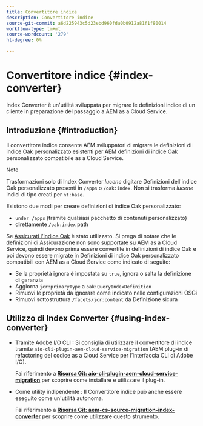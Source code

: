 ```yaml
---
title: Convertitore indice
description: Convertitore indice
source-git-commit: a6d225943c5d23ebd960fda0b0912a81f1f80014
workflow-type: tm+mt
source-wordcount: '279'
ht-degree: 0%

---
```


# Convertitore indice {#index-converter}

Index Converter è un&#39;utilità sviluppata per migrare le definizioni indice di un cliente in preparazione del passaggio a AEM as a Cloud Service.

## Introduzione {#introduction}

Il convertitore indice consente AEM sviluppatori di migrare le definizioni di indice Oak personalizzato esistenti per AEM definizioni di indice Oak personalizzato compatibile as a Cloud Service.

>[!NOTE]
>Trasformazioni solo di Index Converter *lucene* digitare Definizioni dell&#39;indice Oak personalizzato presenti in `/apps` o `/oak:index`. Non si trasforma *lucene* indici di tipo creati per `nt:base`.

Esistono due modi per creare definizioni di indice Oak personalizzato:

* `under /apps` (tramite qualsiasi pacchetto di contenuti personalizzato)
* direttamente `/oak:index` path

Se [Assicurati l&#39;indice Oak](https://adobe-consulting-services.github.io/acs-aem-commons/features/ensure-oak-index/index.html) è stato utilizzato. Si prega di notare che le definizioni di Assicurazione non sono supportate su AEM as a Cloud Service, quindi devono prima essere convertite in definizioni di indice Oak e poi devono essere migrate in Definizioni di indice Oak personalizzato compatibili con AEM as a Cloud Service come indicato di seguito:

* Se la proprietà ignora è impostata su `true`, ignora o salta la definizione di garanzia
* Aggiorna `jcr:primaryType` a `oak:QueryIndexDefinition`
* Rimuovi le proprietà da ignorare come indicato nelle configurazioni OSGi
* Rimuovi sottostruttura `/facets/jcr:content` da Definizione sicura

## Utilizzo di Index Converter {#using-index-converter}

* Tramite Adobe I/O CLI : Si consiglia di utilizzare il convertitore di indice tramite `aio-cli-plugin-aem-cloud-service-migration` (AEM plug-in di refactoring del codice as a Cloud Service per l’interfaccia CLI di Adobe I/O).

   Fai riferimento a **[Risorsa Git: aio-cli-plugin-aem-cloud-service-migration](https://github.com/adobe/aio-cli-plugin-aem-cloud-service-migration#introduction)** per scoprire come installare e utilizzare il plug-in.

* Come utility indipendente : Il Convertitore indice può anche essere eseguito come un&#39;utilità autonoma.

   Fai riferimento a **[Risorsa Git: aem-cs-source-migration-index-converter](https://github.com/adobe/aem-cloud-service-source-migration/tree/master/packages/index-converter)** per scoprire come utilizzare questo strumento.
